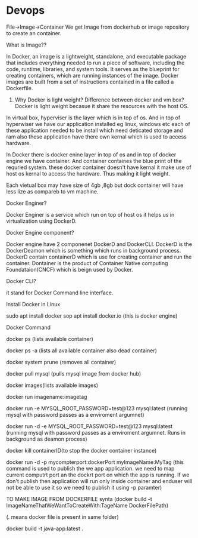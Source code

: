 # Devops
File->Image->Container
We get Image from dockerhub or image repository to create an container.

What is Image??

In Docker, an image is a lightweight, standalone, and executable package that includes everything needed to run a piece of software, including the code, runtime, libraries, and system tools. It serves as the blueprint for creating containers, which are running instances of the image. Docker images are built from a set of instructions contained in a file called a Dockerfile.

1. Why Docker is light weight? Difference between docker and vm box?
Docker is light weight becasue it share the resources with the host OS.

In virtual box, hyperviser is the layer which is in top of os. And in top of hyperwiser we have our application installed eg linux, windows etc
each of these application needed to be install which need deticated storage and ram also these application have there own kernal which is used to access hardware.

In Docker there is docker enine layer in top of os and in top of docker engine we have container. And container containes the blue print of the requried system.
these docker container doesn't have kernal it make use of host os kernal to access the hardware. Thus making it light weight.

Each vietual box may have size of 4gb ,8gb but dock container will have less lize as compareb to vm machine.

Docker Enginer?

Docker Enginer is a service which run on top of host os it helps us in virtualization using DockerD.

Docker Engine component?

Docker engine have 2 componenet DockerD and DockerCLI.
DockerD is the DockerDeamon which is something which runs in background process.
DockerD contain containerD which is use for creating container and run the container. Dontainer is the product of Container Native computing Foundataion(CNCF) which is beign used by Docker.

Docker CLI?

it stand for Docker Command line interface.

Install Docker in Linux

sudo apt install docker
sop apt install docker.io (this is docker engine)


Docker Command

docker ps (lists available container)

docker ps -a (lists all available container also dead container)

docker system prune (removes all container)

docker pull mysql (pulls mysql image from docker hub)

docker images(lists available images)

docker run imagename:imagetag

docker run -e MYSQL_ROOT_PASSWORD=test@123 mysql:latest (running mysql with password passes as a enviroment argumnet)

docker run -d -e MYSQL_ROOT_PASSWORD=test@123 mysql:latest (running mysql with password passes as a enviroment argumnet. Runs in background as deamon process)

docker kill containerID(to stop the docker container instance)

docker run -d -p mycompterport:dockerPort myImageName:MyTag (this command is used to publish the we app application. we need to map current computrt port an the dockrt port on which the app is running. If we don't publish then application will run only inside container and enduser will not be able to use it so we need to publish it using -p paramter)

TO MAKE IMAGE FROM DOCKERFILE synta (docker build -t ImageNameThatWeWantToCreateWith:TageName DockerFilePath)


(. means docker file is present in same folder)


docker build -t java-app:latest .

